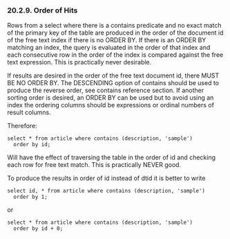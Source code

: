 <div>

<div>

<div>

<div>

### 20.2.9. Order of Hits

</div>

</div>

</div>

Rows from a select where there is a contains predicate and no exact
match of the primary key of the table are produced in the order of the
document id of the free text index if there is no ORDER BY. If there is
an ORDER BY matching an index, the query is evaluated in the order of
that index and each consecutive row in the order of the index is
compared against the free text expression. This is practically never
desirable.

If results are desired in the order of the free text document id, there
MUST BE NO ORDER BY. The DESCENDING option of contains should be used to
produce the reverse order, see contains reference section. If another
sorting order is desired, an ORDER BY can be used but to avoid using an
index the ordering columns should be expressions or ordinal numbers of
result columns.

Therefore:

``` programlisting
select * from article where contains (description, 'sample')
  order by id;
```

Will have the effect of traversing the table in the order of id and
checking each row for free text match. This is practically NEVER good.

To produce the results in order of id instead of dtid it is better to
write

``` programlisting
select id, * from article where contains (description, 'sample')
  order by 1;
```

or

``` programlisting
select * from article where contains (description, 'sample')
  order by id + 0;
```

</div>
